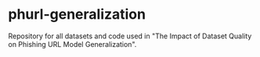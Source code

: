 # phurl-generalization
Repository for all datasets and code used in "The Impact of Dataset Quality on Phishing URL Model Generalization".
